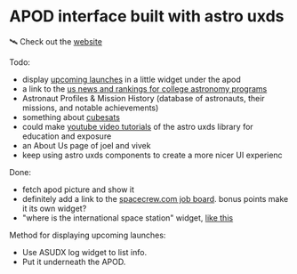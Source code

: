 # APOD interface built with astro uxds

🛰️ Check out the [website](https://joel-madrigal.github.io/apod-astroux/)

Todo:

- display [upcoming launches](https://spaceflightnow.com/launch-schedule/) in a little widget under the apod
- a link to the [us news and rankings for college astronomy programs](https://www.usnews.com/education/best-global-universities/space-science)
- Astronaut Profiles & Mission History (database of astronauts, their missions, and notable achievements)
- something about [cubesats](https://en.wikipedia.org/wiki/CubeSat)
- could make [youtube video tutorials](https://www.youtube.com/channel/UCZzNMe3vyEOlMSaW6Z3C9wQ) of the astro uxds library for education and exposure
- an About Us page of joel and vivek
- keep using astro uxds components to create a more nicer UI experienc

Done:

- fetch apod picture and show it
- definitely add a link to the [spacecrew.com job board](https://spacecrew.com/). bonus points make it its own widget?
- "where is the international space station" widget, [like this](https://www.astroviewer.net/iss/en/)

Method for displaying upcoming launches:

- Use ASUDX log widget to list info.
- Put it underneath the APOD.
